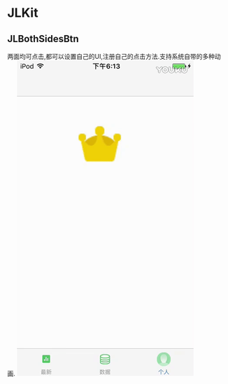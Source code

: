# JLKit
## JLBothSidesBtn
两面均可点击,都可以设置自己的UI,注册自己的点击方法.支持系统自带的多种动画.
![image](https://github.com/jianlong108/JLKit/blob/master/JLKitDemo/JLKitDemo/ezgif.com-video-to-gif.gif)

